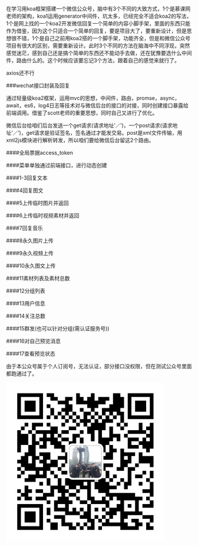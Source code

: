 在学习用koa框架搭建一个微信公众号，脑中有3个不同的大致方式，1个是慕课网老师的架构，koa1运用generator中间件，坑太多，已经完全不适合koa2的写法，1个是网上找的一个koa2开发微信回复一个简单的内容小脚手架，里面的东西只能作为借鉴，因为这个只适合一个简单的回复，要是项目大了，要重新设计，但是思想很不错，1个是自己之前用koa2搭的一个脚手架，功能齐全，但是和微信公众号项目有很大的区别，需要重新设计。此时3个不同的方法在脑海中不同浮现，突然感觉迷茫，感到自己还是搞个简单的东西还不能动手去做，还在犹豫要选什么中间件，路由什么的。这个时候应该要忘记3个方法，跟着自己的感觉来就行了。


axios还不行


###wechat接口封装及回复


通过轻量级koa2框架，运用mvc的思想，中间件，路由，promse，async，await，es6，log4日志等技术对与微信后台的接口的对接，同时创建接口暴露给前端调用。借鉴了scott老师的重要思想，同时自己又进行了优化。

微信后台给咱们后台发送一个get请求(请求地址‘／’)，一个post请求(请求地址‘／’)，get请求是验证签名，签名通过才能发交易。post是xml文件传输，用xml2js模块进行解析转发，所以咱们要给微信后台留这2个路由。

####全局票据access_token


####菜单单独通过前端接口，进行动态创建

####1-3回复文本

####4回复图文

####5上传临时图片并返回

####6上传临时视频素材并返回

####7回复音乐

####8永久图片上传

####9永久视频上传

####10永久图文上传

####11素材列表及素材总数

####12分组列表

####13用户信息

####14关注总数

####15群发(也可以针对分组(需认证服务号))

####16对自己预览消息

####17查看预览状态

由于本公众号属于个人订阅号，无法认证，部分接口没权限，但在测试公众号里面都跑通过了。

![alt 微信二维码](https://raw.githubusercontent.com/fridaydream/blogpic/master/qrcode_wechat.jpg "微信二维码")
